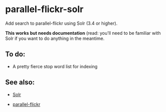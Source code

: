 parallel-flickr-solr
==

Add search to parallel-flickr using Solr (3.4 or higher).

**This works but needs documentation** (read: you'll need to be familiar with Solr if you want to do anything in the meantime.

To do:
--

* A pretty fierce stop word list for indexing

See also:
--

* [Solr](https://lucene.apache.org/solr/)

* [parallel-flickr](https://github.com/straup/parallel-flickr)

